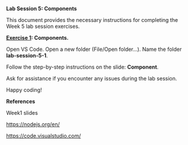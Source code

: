 **Lab Session 5: Components**

This document provides the necessary instructions for completing the
Week 5 lab session exercises.

**<u>Exercise 1</u>: Components.**

Open VS Code. Open a new folder (File/Open folder…). Name the folder
**lab-session-5-1**.

Follow the step-by-step instructions on the slide: **Component**.

Ask for assistance if you encounter any issues during the lab session.

Happy coding!

**References**

Week1 slides

<https://nodejs.org/en/>

<https://code.visualstudio.com/>
